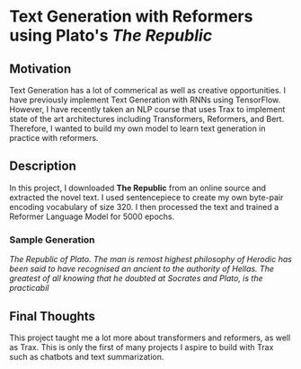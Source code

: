 # Text Generation with Reformers using Plato's *The Republic*

## Motivation

Text Generation has a lot of commerical as well as creative opportunities. I have previously implement Text Generation with RNNs using TensorFlow. However, I have recently taken an NLP course that uses Trax to implement state of the art architectures including Transformers, Reformers, and Bert. Therefore, I wanted to build my own model to learn text generation in practice with reformers.

## Description

In this project, I downloaded **The Republic** from an online source and extracted the novel text. I used sentencepiece to create my own byte-pair encoding vocabulary of size 320. I then processed the text and trained a Reformer Language Model for 5000 epochs. 

### Sample Generation

*The Republic of Plato. The man is remost highest philosophy of Herodic has been said to have recognised an ancient to the authority of Hellas. The greatest of all knowing that he doubted at Socrates and Plato, is the practicabil*

## Final Thoughts

This project taught me a lot more about transformers and reformers, as well as Trax. This is only the first of many projects I aspire to build with Trax such as chatbots and text summarization. 
